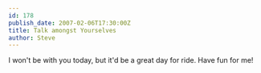 ```yaml
---
id: 178
publish_date: 2007-02-06T17:30:00Z
title: Talk amongst Yourselves
author: Steve
---
```

I won't be with you today, but it'd be a great day for ride. Have fun for me!